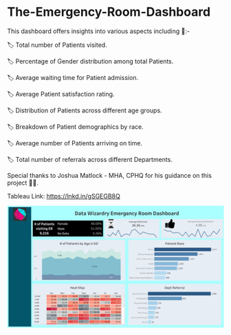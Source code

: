 # The-Emergency-Room-Dashboard

This dashboard offers insights into various aspects including 📝:-

🏷 Total number of Patients visited.

🏷 Percentage of Gender distribution among total Patients.

🏷 Average waiting time for Patient admission.

🏷 Average Patient satisfaction rating.

🏷 Distribution of Patients across different age groups.

🏷 Breakdown of Patient demographics by race.

🏷 Average number of Patients arriving on time.

🏷 Total number of referrals across different Departments.

Special thanks to Joshua Matlock - MHA, CPHQ for his guidance on this project 👨‍🏫.

Tableau Link: https://lnkd.in/gSGEGB8Q

![Executive Summary](https://github.com/akhilkn27/The-Emergency-Room-Dashboard/blob/main/1709202752295.jpg)


